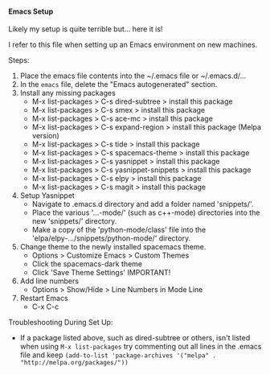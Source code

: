 #### Emacs Setup
Likely my setup is quite terrible but... here it is!

I refer to this file when setting up an Emacs environment on new machines.

Steps:
1. Place the emacs file contents into the ~/.emacs file or ~/.emacs.d/...
2. In the `emacs` file, delete the "Emacs autogenerated" section.
3. Install any missing packages
    * M-x list-packages > C-s dired-subtree > install this package
    * M-x list-packages > C-s smex > install this package
    * M-x list-packages > C-s ace-mc > install this package
    * M-x list-packages > C-s expand-region > install this package   (Melpa version)
    * M-x list-packages > C-s tide > install this package
    * M-x list-packages > C-s spacemacs-theme > install this package
    * M-x list-packages > C-s yasnippet > install this package
    * M-x list-packages > C-s yasnippet-snippets > install this package
    * M-x list-packages > C-s elpy > install this package
    * M-x list-packages > C-s magit > install this package
4. Setup Yasnippet
   * Navigate to .emacs.d directory and add a folder named 'snippets/'.
   * Place the various '...-mode/' (such as c++-mode) directories into the new 'snippets/' directory.
   * Make a copy of the 'python-mode/class' file into the 'elpa/elpy-.../snippets/python-mode/' directory.
5. Change theme to the newly installed spacemacs theme.
   * Options > Customize Emacs > Custom Themes
   * Click the spacemacs-dark theme
   * Click 'Save Theme Settings' IMPORTANT!
6. Add line numbers
   * Options > Show/Hide > Line Numbers in Mode Line
5. Restart Emacs
    * C-x C-c


Troubleshooting During Set Up:
* If a package listed above, such as dired-subtree or others, isn't listed when using `M-x list-packages` try commenting out all lines in the .emacs file and keep `(add-to-list 'package-archives '("melpa" . "http://melpa.org/packages/"))`